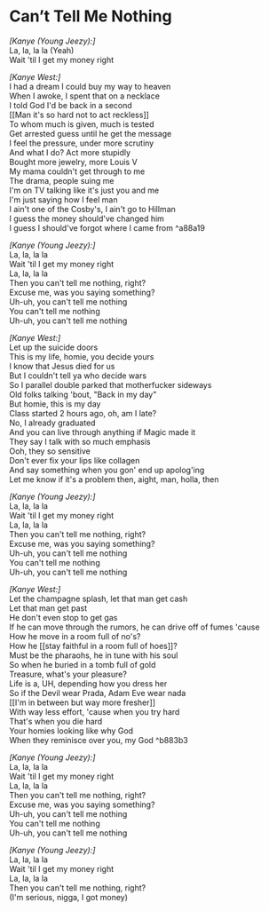 # Can’t Tell Me Nothing

_[Kanye (Young Jeezy):]_  
La, la, la la (Yeah)  
Wait 'til I get my money right  

_[Kanye West:]_  
I had a dream I could buy my way to heaven  
When I awoke, I spent that on a necklace  
I told God I'd be back in a second  
[[Man it's so hard not to act reckless]]  
To whom much is given, much is tested  
Get arrested guess until he get the message  
I feel the pressure, under more scrutiny  
And what I do? Act more stupidly  
Bought more jewelry, more Louis V  
My mama couldn't get through to me  
The drama, people suing me  
I'm on TV talking like it's just you and me  
I'm just saying how I feel man  
I ain't one of the Cosby's, I ain't go to Hillman  
I guess the money should've changed him  
I guess I should've forgot where I came from ^a88a19

_[Kanye (Young Jeezy):]_  
La, la, la la  
Wait 'til I get my money right  
La, la, la la  
Then you can't tell me nothing, right?  
Excuse me, was you saying something?  
Uh-uh, you can't tell me nothing  
You can't tell me nothing  
Uh-uh, you can't tell me nothing  

_[Kanye West:]_  
Let up the suicide doors  
This is my life, homie, you decide yours  
I know that Jesus died for us  
But I couldn't tell ya who decide wars  
So I parallel double parked that motherfucker sideways  
Old folks talking 'bout, "Back in my day"  
But homie, this is my day  
Class started 2 hours ago, oh, am I late?  
No, I already graduated  
And you can live through anything if Magic made it  
They say I talk with so much emphasis  
Ooh, they so sensitive  
Don't ever fix your lips like collagen  
And say something when you gon' end up apolog'ing  
Let me know if it's a problem then, aight, man, holla, then  

_[Kanye (Young Jeezy):]_  
La, la, la la  
Wait 'til I get my money right  
La, la, la la  
Then you can't tell me nothing, right?  
Excuse me, was you saying something?  
Uh-uh, you can't tell me nothing  
You can't tell me nothing  
Uh-uh, you can't tell me nothing  

_[Kanye West:]_  
Let the champagne splash, let that man get cash  
Let that man get past  
He don't even stop to get gas  
If he can move through the rumors, he can drive off of fumes 'cause  
How he move in a room full of no's?  
How he [[stay faithful in a room full of hoes]]?  
Must be the pharaohs, he in tune with his soul  
So when he buried in a tomb full of gold  
Treasure, what's your pleasure?  
Life is a, UH, depending how you dress her  
So if the Devil wear Prada, Adam Eve wear nada  
[[I'm in between but way more fresher]]  
With way less effort, 'cause when you try hard  
That's when you die hard  
Your homies looking like why God  
When they reminisce over you, my God ^b883b3

_[Kanye (Young Jeezy):]_  
La, la, la la  
Wait 'til I get my money right  
La, la, la la  
Then you can't tell me nothing, right?  
Excuse me, was you saying something?  
Uh-uh, you can't tell me nothing  
You can't tell me nothing  
Uh-uh, you can't tell me nothing  

_[Kanye (Young Jeezy):]_  
La, la, la la  
Wait 'til I get my money right  
La, la, la la  
Then you can't tell me nothing, right?  
(I'm serious, nigga, I got money)
